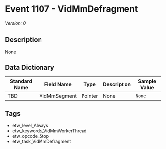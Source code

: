# Event 1107 - VidMmDefragment
###### Version: 0

## Description
None

## Data Dictionary
|Standard Name|Field Name|Type|Description|Sample Value|
|---|---|---|---|---|
|TBD|VidMmSegment|Pointer|None|`None`|

## Tags
* etw_level_Always
* etw_keywords_VidMmWorkerThread
* etw_opcode_Stop
* etw_task_VidMmDefragment